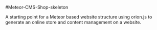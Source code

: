 #Meteor-CMS-Shop-skeleton

A starting point for a Meteor based website structure using orion.js to generate an online store and content management on a website.